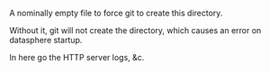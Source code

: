 A nominally empty file to force git to create this directory.

Without it, git will not create the directory, which causes an
error on datasphere startup.

In here go the HTTP server logs, &c.
